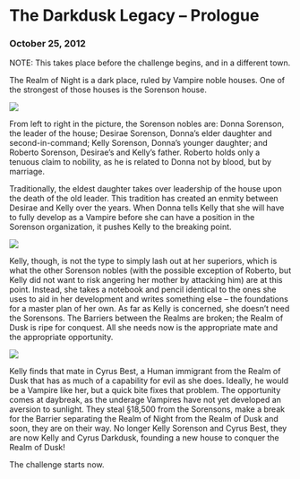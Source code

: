 # The Darkdusk Legacy – Prologue
### October 25, 2012

<div class="alert">NOTE: This takes place before the challenge begins, and in a different town.</div>

The Realm of Night is a dark place, ruled by Vampire noble houses.  One of the strongest of those houses is the Sorenson house.

<img src="/assets/images/gamepics/darkdusk/gen1/prologue/Sorensons at TV.jpg">

From left to right in the picture, the Sorenson nobles are: Donna Sorenson, the leader of the house; Desirae Sorenson, Donna’s elder daughter and second-in-command; Kelly Sorenson, Donna’s younger daughter; and Roberto Sorenson, Desirae’s and Kelly’s father.  Roberto holds only a tenuous claim to nobility, as he is related to Donna not by blood, but by marriage.

Traditionally, the eldest daughter takes over leadership of the house upon the death of the old leader.  This tradition has created an enmity between Desirae and Kelly over the years.  When Donna tells Kelly that she will have to fully develop as a Vampire before she can have a position in the Sorenson organization, it pushes Kelly to the breaking point.

<img src="/assets/images/gamepics/darkdusk/gen1/prologue/Kelly writing her master plan.jpg">

Kelly, though, is not the type to simply lash out at her superiors, which is what the other Sorenson nobles (with the possible exception of Roberto, but Kelly did not want to risk angering her mother by attacking him) are at this point.  Instead, she takes a notebook and pencil identical to the ones she uses to aid in her development and writes something else – the foundations for a master plan of her own.  As far as Kelly is concerned, she doesn’t need the Sorensons.  The Barriers between the Realms are broken; the Realm of Dusk is ripe for conquest.  All she needs now is the appropriate mate and the appropriate opportunity.

<img src="/assets/images/gamepics/darkdusk/gen1/prologue/Kelly convincing Cyrus to run away.jpg">

Kelly finds that mate in Cyrus Best, a Human immigrant from the Realm of Dusk that has as much of a capability for evil as she does.  Ideally, he would be a Vampire like her, but a quick bite fixes that problem.  The opportunity comes at daybreak, as the underage Vampires have not yet developed an aversion to sunlight.  They steal §18,500 from the Sorensons, make a break for the Barrier separating the Realm of Night from the Realm of Dusk and soon, they are on their way.  No longer Kelly Sorenson and Cyrus Best, they are now Kelly and Cyrus Darkdusk, founding a new house to conquer the Realm of Dusk!

The challenge starts now.
